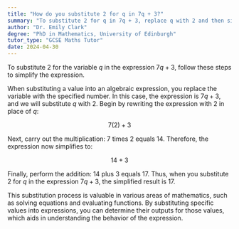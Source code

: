 ```yaml
---
title: "How do you substitute 2 for q in 7q + 3?"
summary: "To substitute 2 for q in 7q + 3, replace q with 2 and then simplify the expression."
author: "Dr. Emily Clark"
degree: "PhD in Mathematics, University of Edinburgh"
tutor_type: "GCSE Maths Tutor"
date: 2024-04-30
---
```


To substitute $2$ for the variable $q$ in the expression $7q + 3$, follow these steps to simplify the expression.

When substituting a value into an algebraic expression, you replace the variable with the specified number. In this case, the expression is $7q + 3$, and we will substitute $q$ with $2$. Begin by rewriting the expression with $2$ in place of $q$:

$$
7(2) + 3
$$

Next, carry out the multiplication: $7$ times $2$ equals $14$. Therefore, the expression now simplifies to:

$$
14 + 3
$$

Finally, perform the addition: $14$ plus $3$ equals $17$. Thus, when you substitute $2$ for $q$ in the expression $7q + 3$, the simplified result is $17$.

This substitution process is valuable in various areas of mathematics, such as solving equations and evaluating functions. By substituting specific values into expressions, you can determine their outputs for those values, which aids in understanding the behavior of the expression.
    